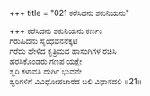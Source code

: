 +++
title = "021 ಕರೆಸಿದನು ಶಕುನಿಯನು"

+++
ಕರೆಸಿದನು ಶಕುನಿಯನು ಕರ್ಣಂ  
ಗರುಹಿದನು ಸೈಂಧವನನೆಕ್ಕಟಿ  
ಗರೆದು ಹೇಳಿದ ಕೃತ್ರಿಮದ ಹಾಸಂಗಿಗಳ ರಚಿಸಿ  
ಹರಸಿಕೊಂಡರು ಗಣಪ ಯಕ್ಷೇ  
ಶ್ವರಿ ಕಳಾವತಿ ದುರ್ಗಿ ಭುವನೇ  
ಶ್ವರಿಗಳಿಗೆ ವಿವಿಧೋಪಚಾರದ ಬಲಿ ವಿಧಾನದಲಿ    ॥21॥